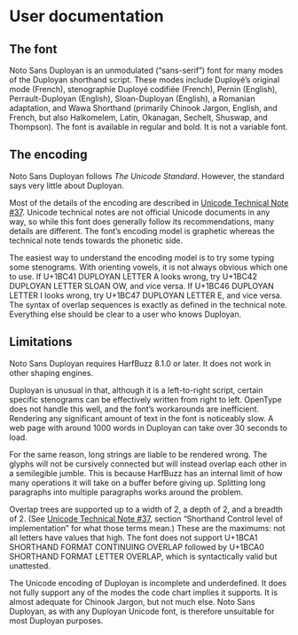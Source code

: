 <!--
Copyright 2022 Google LLC
Copyright 2023 David Corbett

Licensed under the Apache License, Version 2.0 (the "License");
you may not use this file except in compliance with the License.
You may obtain a copy of the License at

    http://www.apache.org/licenses/LICENSE-2.0

Unless required by applicable law or agreed to in writing, software
distributed under the License is distributed on an "AS IS" BASIS,
WITHOUT WARRANTIES OR CONDITIONS OF ANY KIND, either express or implied.
See the License for the specific language governing permissions and
limitations under the License.
-->

# User documentation

## The font

Noto Sans Duployan is an unmodulated (“sans-serif”) font for many modes of
the Duployan shorthand script. These modes include
Duployé’s original mode (French),
stenographie Duployé codifiée (French),
Pernin (English),
Perrault-Duployan (English),
Sloan-Duployan (English),
a Romanian adaptation,
and Wawa Shorthand (primarily Chinook Jargon, English, and French,
but also Halkomelem, Latin, Okanagan, Sechelt, Shuswap, and Thompson).
The font is available in regular and bold.
It is not a variable font.

## The encoding

Noto Sans Duployan follows <i>The Unicode Standard</i>.
However, the standard says very little about Duployan.

Most of the details of the encoding are described in
[Unicode Technical Note #37](
https://www.unicode.org/notes/tn37/utn37-1-duployan.pdf).
Unicode technical notes are not official Unicode documents in any way,
so while this font does generally follow its recommendations,
many details are different.
The font’s encoding model is graphetic whereas the technical note tends towards
the phonetic side.

The easiest way to understand the encoding model is to try some typing some
stenograms.
With orienting vowels, it is not always obvious which one to use.
If U+1BC41 DUPLOYAN LETTER A looks wrong, try U+1BC42 DUPLOYAN LETTER SLOAN OW,
and vice versa.
If U+1BC46 DUPLOYAN LETTER I looks wrong, try U+1BC47 DUPLOYAN LETTER E, and
vice versa.
The syntax of overlap sequences is exactly as defined in the technical note.
Everything else should be clear to a user who knows Duployan.

## Limitations

Noto Sans Duployan requires HarfBuzz 8.1.0 or later.
It does not work in other shaping engines.

Duployan is unusual in that, although it is a left-to-right script,
certain specific stenograms can be effectively written from right to left.
OpenType does not handle this well, and the font’s workarounds are inefficient.
Rendering any significant amount of text in the font is noticeably slow.
A web page with around 1000 words in Duployan can take over 30 seconds to load.

For the same reason, long strings are liable to be rendered wrong.
The glyphs will not be cursively connected but will instead overlap each other
in a semilegible jumble.
This is because HarfBuzz has an internal limit of how many operations it will
take on a buffer before giving up.
Splitting long paragraphs into multiple paragraphs works around the problem.

Overlap trees are supported up to a width of 2, a depth of 2, and a breadth of
2.
(See [Unicode Technical Note #37](
https://www.unicode.org/notes/tn37/utn37-1-duployan.pdf), section “Shorthand
Control level of implementation” for what those terms mean.)
These are the maximums: not all letters have values that high.
The font does not support U+1BCA1 SHORTHAND FORMAT CONTINUING OVERLAP followed
by U+1BCA0 SHORTHAND FORMAT LETTER OVERLAP, which is syntactically valid but
unattested.

The Unicode encoding of Duployan is incomplete and underdefined.
It does not fully support any of the modes the code chart implies it supports.
It is almost adequate for Chinook Jargon, but not much else.
Noto Sans Duployan, as with any Duployan Unicode font, is therefore unsuitable
for most Duployan purposes.

